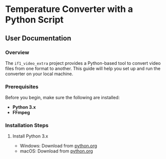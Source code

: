 # Temperature Converter with  a Python Script

## User Documentation

### Overview

The `if1_video_extra` project provides a Python-based tool to convert video files from one format to another. This guide will help you set up and run the converter on your local machine.

### Prerequisites

Before you begin, make sure the following are installed:

- **Python 3.x**
- **FFmpeg**

### Installation Steps

1. Install Python 3.x

   - Windows: Download from [python.org](https://www.python.org/downloads/windows/)
   - macOS: Download from [python.org](https://www.python.org/downloads/mac-osx/)